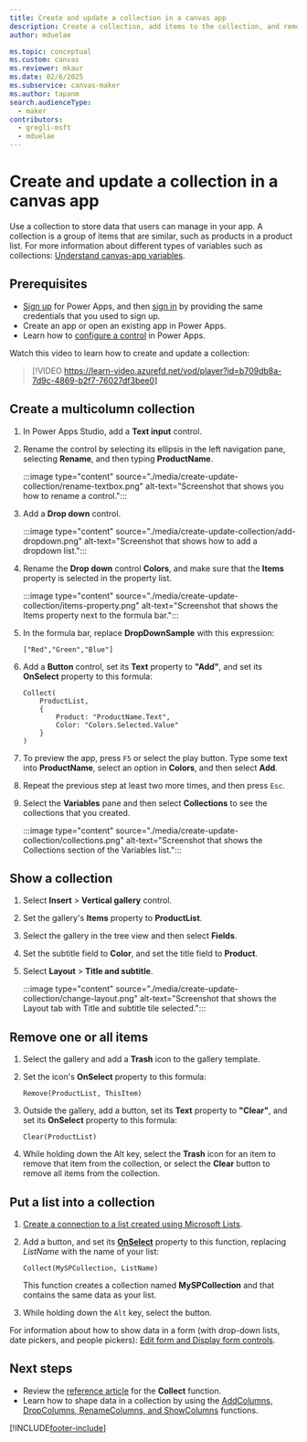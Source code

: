 ```yaml
---
title: Create and update a collection in a canvas app
description: Create a collection, add items to the collection, and remove one or all items from a collection in a canvas app.
author: mduelae

ms.topic: conceptual
ms.custom: canvas
ms.reviewer: mkaur
ms.date: 02/6/2025
ms.subservice: canvas-maker
ms.author: tapanm
search.audienceType:
  - maker
contributors:
  - gregli-msft
  - mduelae
---
```


# Create and update a collection in a canvas app

Use a collection to store data that users can manage in your app. A collection is a group of items that are similar, such as products in a product list. For more information about different types of variables such as collections: [Understand canvas-app variables](working-with-variables.md).

## Prerequisites

- [Sign up](../signup-for-powerapps.md) for Power Apps, and then [sign in](https://make.powerapps.com?utm_source=padocs&utm_medium=linkinadoc&utm_campaign=referralsfromdoc) by providing the same credentials that you used to sign up.
- Create an app or open an existing app in Power Apps.
- Learn how to [configure a control](add-configure-controls.md) in Power Apps.

Watch this video to learn how to create and update a collection:
> [!VIDEO https://learn-video.azurefd.net/vod/player?id=b709db8a-7d9c-4869-b2f7-76027df3bee0]

## Create a multicolumn collection

1. In Power Apps Studio, add a **Text input** control.

1. Rename the control by selecting its ellipsis in the left navigation pane, selecting **Rename**, and then typing **ProductName**.

   :::image type="content" source="./media/create-update-collection/rename-textbox.png" alt-text="Screenshot that shows you how to rename a control.":::

1. Add a **Drop down** control.

   :::image type="content" source="./media/create-update-collection/add-dropdown.png" alt-text="Screenshot that shows how to add a dropdown list.":::

1. Rename the **Drop down** control **Colors**, and make sure that the **Items** property is selected in the property list.

   :::image type="content" source="./media/create-update-collection/items-property.png" alt-text="Screenshot that shows the Items property next to the formula bar.":::

1. In the formula bar, replace **DropDownSample** with this expression:

    `["Red","Green","Blue"]`

1. Add a **Button** control, set its **Text** property to **"Add"**, and set its **OnSelect** property to this formula:

    ```power-fx
    Collect(
        ProductList,
        {
            Product: "ProductName.Text",
            Color: "Colors.Selected.Value"
        }
    )
    ```

1. To preview the app, press `F5` or select the play button. Type some text into **ProductName**, select an option in **Colors**, and then select **Add**.

1. Repeat the previous step at least two more times, and then press `Esc`.

1. Select the **Variables** pane and then select **Collections** to see the collections that you created.

   :::image type="content" source="./media/create-update-collection/collections.png" alt-text="Screenshot that shows the Collections section of the Variables list.":::

## Show a collection

1. Select **Insert** > **Vertical gallery** control.

1. Set the gallery's **Items** property to **ProductList**.

1. Select the gallery in the tree view and then select **Fields**.

1. Set the subtitle field to **Color**, and set the title field to **Product**.

1. Select **Layout** > **Title and subtitle**.

   :::image type="content" source="./media/create-update-collection/change-layout.png" alt-text="Screenshot that shows the Layout tab with Title and subtitle tile selected.":::

## Remove one or all items

1. Select the gallery and add a **Trash** icon to the gallery template.

1. Set the icon's **OnSelect** property to this formula:

    `Remove(ProductList, ThisItem)`

1. Outside the gallery, add a button, set its **Text** property to **"Clear"**, and set its **OnSelect** property to this formula:

    `Clear(ProductList)`

1. While holding down the Alt key, select the **Trash** icon for an item to remove that item from the collection, or select the **Clear** button to remove all items from the collection.

## Put a list into a collection

1. [Create a connection to a list created using Microsoft Lists](connections/connection-sharepoint-online.md#create-a-sharepoint-connection).

1. Add a button, and set its **[OnSelect](controls/properties-core.md)** property to this function, replacing *ListName* with the name of your list:

    `Collect(MySPCollection, ListName)`

    This function creates a collection named **MySPCollection** and that contains the same data as your list.

1. While holding down the `Alt` key, select the button.

For information about how to show data in a form (with drop-down lists, date pickers, and people pickers): [Edit form and Display form controls](controls/control-form-detail.md).

## Next steps

- Review the [reference article](functions/function-clear-collect-clearcollect.md) for the **Collect** function.
- Learn how to shape data in a collection by using the [AddColumns, DropColumns, RenameColumns, and ShowColumns](functions/function-table-shaping.md) functions.

[!INCLUDE[footer-include](../../includes/footer-banner.md)]
